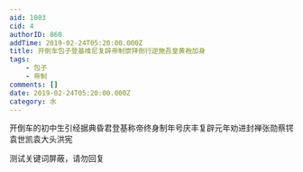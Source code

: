 ```yaml
---
aid: 1003
cid: 4
authorID: 860
addTime: 2019-02-24T05:20:00.000Z
title: 开倒车包子登基维尼复辟帝制崇拜倒行逆施吾皇黄袍加身
tags:
    - 包子
    - 帝制
comments: []
date: 2019-02-24T05:20:00.000Z
category: 水
---
```


开倒车的初中生引经据典昏君登基称帝终身制年号庆丰复辟元年劝进封禅张勋蔡锷袁世凯袁大头洪宪

测试关键词屏蔽，请勿回复
